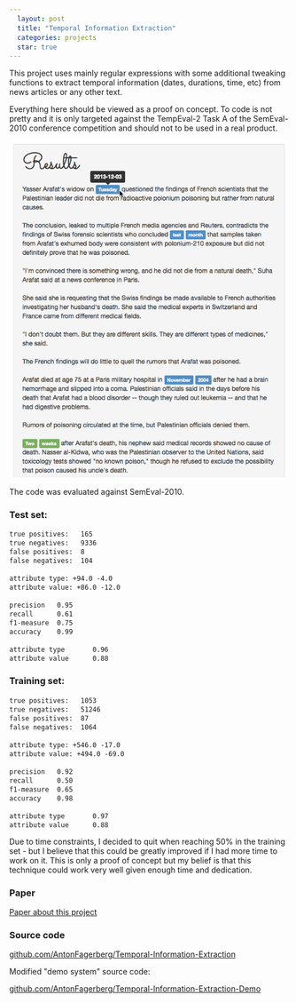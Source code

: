 ```yaml
---
  layout: post
  title: "Temporal Information Extraction"
  categories: projects
  star: true
---
```


This project uses mainly regular expressions with some additional tweaking functions to extract temporal information (dates, durations, time, etc) from news articles or any other text.

Everything here should be viewed as a proof on concept. To code is not pretty and it is only targeted against the TempEval-2 Task A of the SemEval-2010 conference competition and should not to be used in a real product.

![screenshot](/images/projects/temporal.png)

The code was evaluated against SemEval-2010.

### Test set:

```text
true positives:   165
true negatives:   9336
false positives:  8
false negatives:  104

attribute type: +94.0 -4.0
attribute value: +86.0 -12.0

precision   0.95
recall      0.61
f1-measure  0.75
accuracy    0.99

attribute type       0.96
attribute value      0.88
```

### Training set:

```text
true positives:   1053
true negatives:   51246
false positives:  87
false negatives:  1064

attribute type: +546.0 -17.0
attribute value: +494.0 -69.0

precision   0.92
recall      0.50
f1-measure  0.65
accuracy    0.98

attribute type       0.97
attribute value      0.88
```

Due to time constraints, I decided to quit when reaching 50% in the training set - but I believe that this could be greatly improved if I had more time to work on it. This is only a proof of concept but my belief is that this technique could work very well given enough time and dedication.

### Paper
[Paper about this project](/files/tempex_anton_fagerberg.pdf)

### Source code

[github.com/AntonFagerberg/Temporal-Information-Extraction](https://github.com/AntonFagerberg/Temporal-Information-Extraction)

Modified "demo system" source code:

[github.com/AntonFagerberg/Temporal-Information-Extraction-Demo](https://github.com/AntonFagerberg/Temporal-Information-Extraction-Demo)
